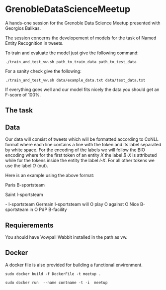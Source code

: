 # GrenobleDataScienceMeetup

A hands-one session for the Grenoble Data Science Meetup presented with Georgios Balikas.

The session concerns the developement of models for the task of Named Entity Recognition in tweets.

To train and evaluate the model just give the following command:

`
./train_and_test_vw.sh path_to_train_data path_to_test_data
`

For a sanity check give the following:

`
./train_and_test_vw.sh data/example_data.txt data/test_data.txt
`

If everything goes well and our model fits nicely the data you should get an F-score of 100%.

## The task

## Data

Our data will consist of tweets which will be formatted according to CoNLL format where each line
contains a line with the token and its label separated by white space. For the encoding
of the labels we will follow the BIO encoding where for the first token of an entity *X*
the label *B-X* is attributed while for the tokens inside the entity the label *I-X*.
For all other tokens we use the label *O* (out).

Here is an example using the above format:

Paris	B-sportsteam

Saint	I-sportsteam

\-	I-sportsteam
Germain	I-sportsteam
will	O
play	O
against	O
Nice	B-sportsteam
in	O
PdP	B-facility


## Requierements

You should have Vowpall Wabbit installed in the path as vw.

## Docker

A docker file is also provided for building a functional environment.

```
sudo docker build -f DockerFile -t meetup .
```

```
sudo docker run  --name contname -t -i  meetup
```
